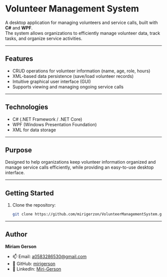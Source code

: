 # Volunteer Management System

A desktop application for managing volunteers and service calls, built with **C#** and **WPF**.  
The system allows organizations to efficiently manage volunteer data, track tasks, and organize service activities.

---

## Features
- CRUD operations for volunteer information (name, age, role, hours)  
- XML-based data persistence (save/load volunteer records)  
- Intuitive graphical user interface (GUI)  
- Supports viewing and managing ongoing service calls  

---

## Technologies
- C# (.NET Framework / .NET Core)  
- WPF (Windows Presentation Foundation)  
- XML for data storage  

---

## Purpose
Designed to help organizations keep volunteer information organized and manage service calls efficiently, while providing an easy-to-use desktop interface.

---

## Getting Started
1. Clone the repository:
   ```bash
   git clone https://github.com/mirigerzon/VolunteerManagementSystem.git
   
---

## Author
**Miriam Gerson**  
- 📫 Email: a0583286530@gmail.com  
- 🔗 GitHub: [mirigerson](https://github.com/mirigerzon)  
- 🔗 LinkedIn: [Miri-Gerson](https://www.linkedin.com/in/miri-gerzon)

